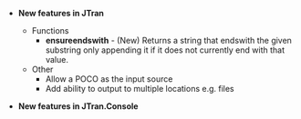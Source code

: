 
- <b>New features in JTran</b>
    - Functions
        - <b>ensureendswith</b> - (New) Returns a string that endswith the given substring only appending it if it does not currently end with that value.
    - Other
        - Allow a POCO as the input source
        - Add ability to output to multiple locations e.g. files

- <b>New features in JTran.Console</b>

